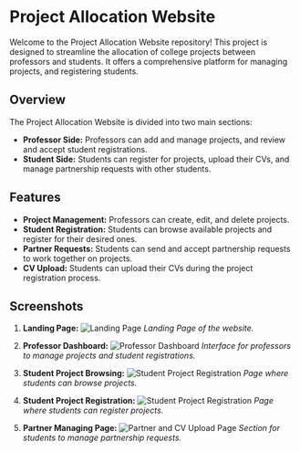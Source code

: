 # Project Allocation Website

Welcome to the Project Allocation Website repository! This project is designed to streamline the allocation of college projects between professors and students. It offers a comprehensive platform for managing projects, and registering students.

## Overview

The Project Allocation Website is divided into two main sections:

- **Professor Side:** Professors can add and manage projects, and review and accept student registrations.
- **Student Side:** Students can register for projects, upload their CVs, and manage partnership requests with other students.

## Features

- **Project Management:** Professors can create, edit, and delete projects.
- **Student Registration:** Students can browse available projects and register for their desired ones.
- **Partner Requests:** Students can send and accept partnership requests to work together on projects.
- **CV Upload:** Students can upload their CVs during the project registration process.

## Screenshots

1. **Landing Page:**
   ![Landing Page](https://github.com/user-attachments/assets/5d13cb7d-9909-48b1-9536-bd7ad54f7c91)
   *Landing Page of the website.*

2. **Professor Dashboard:**
   ![Professor Dashboard](https://github.com/user-attachments/assets/be1c0133-b25b-47ca-ae6e-8331afea1ee5)
   *Interface for professors to manage projects and student registrations.*

3. **Student Project Browsing:**
   ![Student Project Registration](https://github.com/user-attachments/assets/0423e6e9-c43b-4f38-87fa-c25d1dd82e5b)
   *Page where students can browse projects.*

4. **Student Project Registration:**
   ![Student Project Registration](https://github.com/user-attachments/assets/2ad94593-168b-4717-91e0-e3c53bb93016)
   *Page where students can register projects.*

4. **Partner Managing Page:**
   ![Partner and CV Upload Page](https://github.com/user-attachments/assets/b0e12e3a-1561-45bd-9237-110e24e3373b)
   *Section for students to manage partnership requests.*
